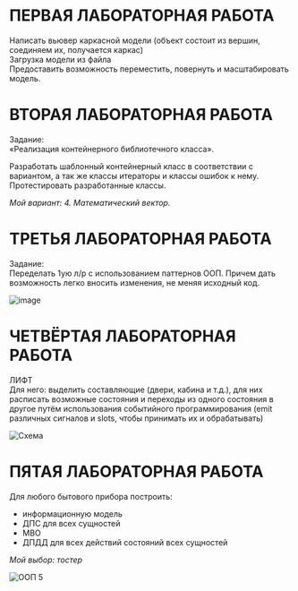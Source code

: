 # ПЕРВАЯ ЛАБОРАТОРНАЯ РАБОТА
Написать вьювер каркасной модели (объект состоит из вершин, соединяем их, получается каркас)  
Загрузка модели из файла  
Предоставить возможность переместить, повернуть и масштабировать модель.

# ВТОРАЯ ЛАБОРАТОРНАЯ РАБОТА  
Задание:  
«Реализация контейнерного библиотечного класса».  


Разработать шаблонный контейнерный класс в соответствии с вариантом, а так же классы итераторы и классы ошибок к нему. Протестировать разработанные классы.

*Мой вариант: 4.  Математический вектор.*

# ТРЕТЬЯ ЛАБОРАТОРНАЯ РАБОТА
Задание:   
Переделать 1ую л/р с использованием паттернов ООП. Причем дать возможность легко вносить изменения, не меняя исходный код.   

![image](https://user-images.githubusercontent.com/54107546/85204002-102b0d80-b31a-11ea-9a32-c4d8749e2b46.png)

# ЧЕТВЁРТАЯ ЛАБОРАТОРНАЯ РАБОТА  
ЛИФТ    
Для него: выделить составляющие (двери, кабина и т.д.), для них расписать возможные состояния и переходы из одного состояния в другое путём использования событийного программирования (emit различных сигналов и slots, чтобы принимать их и обрабатывать)

![Схема](https://user-images.githubusercontent.com/54107546/85224073-4aef7d00-b3d0-11ea-9a17-69e86bbcd759.png)

# ПЯТАЯ ЛАБОРАТОРНАЯ РАБОТА  
Для любого бытового прибора построить:
- информационную модель  
- ДПС для всех сущностей  
- МВО  
- ДПДД для всех действий состояний всех сущностей  

*Мой выбор: тостер*

![ООП 5](https://user-images.githubusercontent.com/54107546/85225738-e0dcd500-b3db-11ea-8b0d-085ed1d35e97.png)
